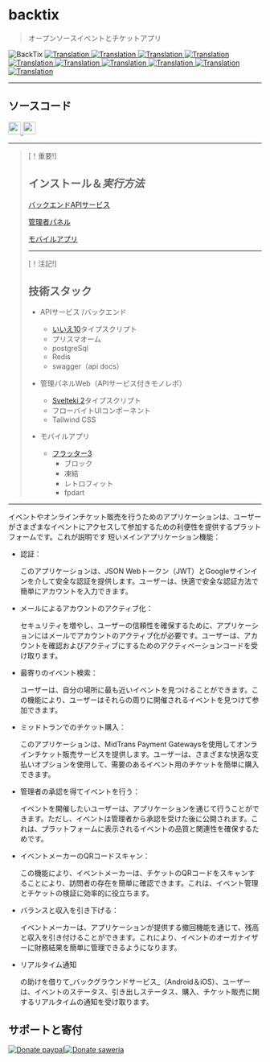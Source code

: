 # backtix

> オープンソースイベントとチケットアプリ

<img src="assets/social_preview.png" alt="BackTix">

<a href="./README.md">
  <img alt="Translation" src="https://img.shields.io/badge/Bahasa_Indonesia-blue?style=for-the-badge&logo=googletranslate&logoColor=blue&labelColor=white">
</a>
<a href="./README.en.md">
  <img alt="Translation" src="https://img.shields.io/badge/English-blue?style=for-the-badge&logo=googletranslate&logoColor=blue&labelColor=white">
</a>
<a href="./README.zh-CN.md">
  <img alt="Translation" src="https://img.shields.io/badge/简体中文-blue?style=for-the-badge&logo=googletranslate&logoColor=blue&labelColor=white">
</a>
<a href="./README.ja.md">
  <img alt="Translation" src="https://img.shields.io/badge/日本語-blue?style=for-the-badge&logo=googletranslate&logoColor=blue&labelColor=white">
</a>
<a href="./README.ar.md">
  <img alt="Translation" src="https://img.shields.io/badge/Arabic_عربي-blue?style=for-the-badge&logo=googletranslate&logoColor=blue&labelColor=white">
</a>
<a href="./README.pt.md">
  <img alt="Translation" src="https://img.shields.io/badge/Português-blue?style=for-the-badge&logo=googletranslate&logoColor=blue&labelColor=white">
</a>
<a href="./README.es.md">
  <img alt="Translation" src="https://img.shields.io/badge/Español-blue?style=for-the-badge&logo=googletranslate&logoColor=blue&labelColor=white">
</a>
<a href="./README.fr.md">
  <img alt="Translation" src="https://img.shields.io/badge/Français-blue?style=for-the-badge&logo=googletranslate&logoColor=blue&labelColor=white">
</a>
<a href="./README.vi.md">
  <img alt="Translation" src="https://img.shields.io/badge/Tiếng_Việt-blue?style=for-the-badge&logo=googletranslate&logoColor=blue&labelColor=white">
</a>
<a href="./README.hi.md">
  <img alt="Translation" src="https://img.shields.io/badge/Hindi_हिंदी-blue?style=for-the-badge&logo=googletranslate&logoColor=blue&labelColor=white">
</a>

* * *

## ソースコード

<a href="https://github.com/ikhsan3adi/backtix-app">
  <img height='25em' src="https://img.shields.io/badge/BackTix_App-027DFD?style=for-the-badge&logo=github&logoColor=white" title="ikhsan3adi" alt="source code" />
</a>

<a href="https://github.com/ikhsan3adi/backtix-service">
  <img height='25em' src="https://img.shields.io/badge/BackTix_Api_Service & Admin panel-ea2845?style=for-the-badge&logo=github&logoColor=white" title="ikhsan3adi" alt="source code" />
</a>

* * *

> [！重要!]
>
> ## インストール＆_実行方法_
>
> [バックエンドAPIサービス](docs/api-service.md)
>
> [管理者パネル](docs/admin-panel.md)
>
> [モバイルアプリ](docs/mobile-app.md)
>
> * * *
>
> [！注記!]
>
> ## 技術スタック
>
> -   APIサービス /バックエンド
>
>     -   [いいえ10](https://nestjs.com/)タイプスクリプト
>     -   プリスマオーム
>     -   postgreSql
>     -   Redis
>     -   swagger（api docs）
>
> -   管理パネルWeb（APIサービス付きモノレポ）
>
>     -   [Svelteki 2](https://kit.svelte.dev/)タイプスクリプト
>     -   フローバイトUIコンポーネント
>     -   Tailwind CSS
>
> -   モバイルアプリ
>
>     -   [フラッター3](https://flutter.dev/)
>         -   ブロック
>         -   凍結
>         -   レトロフィット
>         -   fpdart

* * *

イベントやオンラインチケット販売を行うためのアプリケーションは、ユーザーがさまざまなイベントにアクセスして参加するための利便性を提供するプラットフォームです。これが説明です
短いメインアプリケーション機能：

-   認証：

    このアプリケーションは、JSON Webトークン（JWT）とGoogleサインインを介して安全な認証を提供します。ユーザーは、快適で安全な認証方法で簡単にアカウントを入力できます。

-   メールによるアカウントのアクティブ化：

    セキュリティを増やし、ユーザーの信頼性を確保するために、アプリケーションにはメールでアカウントのアクティブ化が必要です。ユーザーは、アカウントを確認およびアクティブにするためのアクティベーションコードを受け取ります。

-   最寄りのイベント検索：

    ユーザーは、自分の場所に最も近いイベントを見つけることができます。この機能により、ユーザーはそれらの周りに開催されるイベントを見つけて参加できます。

-   ミッドトランでのチケット購入：

    このアプリケーションは、MidTrans Payment Gatewaysを使用してオンラインチケット販売サービスを提供します。ユーザーは、さまざまな快適な支払いオプションを使用して、需要のあるイベント用のチケットを簡単に購入できます。

-   管理者の承認を得てイベントを行う：

    イベントを開催したいユーザーは、アプリケーションを通じて行うことができます。ただし、イベントは管理者から承認を受けた後に公開されます。これは、プラットフォームに表示されるイベントの品質と関連性を確保するためです。

-   イベントメーカーのQRコードスキャン：

    この機能により、イベントメーカーは、チケットのQRコードをスキャンすることにより、訪問者の存在を簡単に確認できます。これは、イベント管理とチケットの検証に効率的に役立ちます。

-   バランスと収入を引き下げる：

    イベントメーカーは、アプリケーションが提供する撤回機能を通じて、残高と収入を引き付けることができます。これにより、イベントのオーガナイザーに財務結果を簡単に管理できるようになります。

-   リアルタイム通知

    の助けを借りて_バックグラウンドサービス_（Android＆iOS）、ユーザーは、イベントのステータス、引き出しステータス、購入、チケット販売に関するリアルタイムの通知を受け取ります。

## サポートと寄付

[![Donate paypal](https://img.shields.io/badge/Donate-PayPal-green.svg?style=for-the-badge)](https://paypal.me/ikhsan3adi?country.x=ID&locale.x=en_US)[![Donate saweria](https://img.shields.io/badge/Donate-Saweria-red?style=for-the-badge&link=https%3A%2F%2Fsaweria.co%2Fxiboxann)](https://saweria.co/xiboxann)
